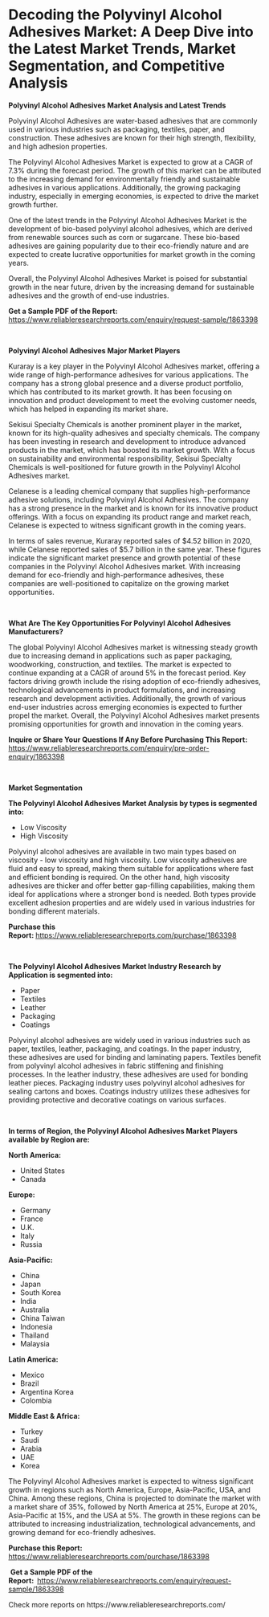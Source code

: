 <p><h1>Decoding the Polyvinyl Alcohol Adhesives Market: A Deep Dive into the Latest Market Trends, Market Segmentation, and Competitive Analysis</h1></p><p><strong>Polyvinyl Alcohol Adhesives Market Analysis and Latest Trends</strong></p>
<p><p>Polyvinyl Alcohol Adhesives are water-based adhesives that are commonly used in various industries such as packaging, textiles, paper, and construction. These adhesives are known for their high strength, flexibility, and high adhesion properties. </p><p>The Polyvinyl Alcohol Adhesives Market is expected to grow at a CAGR of 7.3% during the forecast period. The growth of this market can be attributed to the increasing demand for environmentally friendly and sustainable adhesives in various applications. Additionally, the growing packaging industry, especially in emerging economies, is expected to drive the market growth further.</p><p>One of the latest trends in the Polyvinyl Alcohol Adhesives Market is the development of bio-based polyvinyl alcohol adhesives, which are derived from renewable sources such as corn or sugarcane. These bio-based adhesives are gaining popularity due to their eco-friendly nature and are expected to create lucrative opportunities for market growth in the coming years.</p><p>Overall, the Polyvinyl Alcohol Adhesives Market is poised for substantial growth in the near future, driven by the increasing demand for sustainable adhesives and the growth of end-use industries.</p></p>
<p><strong>Get a Sample PDF of the Report:&nbsp;</strong> <a href="https://www.reliableresearchreports.com/enquiry/request-sample/1863398">https://www.reliableresearchreports.com/enquiry/request-sample/1863398</a></p>
<p>&nbsp;</p>
<p><strong>Polyvinyl Alcohol Adhesives Major Market Players</strong></p>
<p><p>Kuraray is a key player in the Polyvinyl Alcohol Adhesives market, offering a wide range of high-performance adhesives for various applications. The company has a strong global presence and a diverse product portfolio, which has contributed to its market growth. It has been focusing on innovation and product development to meet the evolving customer needs, which has helped in expanding its market share.</p><p>Sekisui Specialty Chemicals is another prominent player in the market, known for its high-quality adhesives and specialty chemicals. The company has been investing in research and development to introduce advanced products in the market, which has boosted its market growth. With a focus on sustainability and environmental responsibility, Sekisui Specialty Chemicals is well-positioned for future growth in the Polyvinyl Alcohol Adhesives market.</p><p>Celanese is a leading chemical company that supplies high-performance adhesive solutions, including Polyvinyl Alcohol Adhesives. The company has a strong presence in the market and is known for its innovative product offerings. With a focus on expanding its product range and market reach, Celanese is expected to witness significant growth in the coming years.</p><p>In terms of sales revenue, Kuraray reported sales of $4.52 billion in 2020, while Celanese reported sales of $5.7 billion in the same year. These figures indicate the significant market presence and growth potential of these companies in the Polyvinyl Alcohol Adhesives market. With increasing demand for eco-friendly and high-performance adhesives, these companies are well-positioned to capitalize on the growing market opportunities.</p></p>
<p>&nbsp;</p>
<p><strong>What Are The Key Opportunities For Polyvinyl Alcohol Adhesives Manufacturers?</strong></p>
<p><p>The global Polyvinyl Alcohol Adhesives market is witnessing steady growth due to increasing demand in applications such as paper packaging, woodworking, construction, and textiles. The market is expected to continue expanding at a CAGR of around 5% in the forecast period. Key factors driving growth include the rising adoption of eco-friendly adhesives, technological advancements in product formulations, and increasing research and development activities. Additionally, the growth of various end-user industries across emerging economies is expected to further propel the market. Overall, the Polyvinyl Alcohol Adhesives market presents promising opportunities for growth and innovation in the coming years.</p></p>
<p><strong>Inquire or Share Your Questions If Any Before Purchasing This Report:</strong> <a href="https://www.reliableresearchreports.com/enquiry/pre-order-enquiry/1863398">https://www.reliableresearchreports.com/enquiry/pre-order-enquiry/1863398</a></p>
<p>&nbsp;</p>
<p><strong>Market Segmentation</strong></p>
<p><strong>The Polyvinyl Alcohol Adhesives Market Analysis by types is segmented into:</strong></p>
<p><ul><li>Low Viscosity</li><li>High Viscosity</li></ul></p>
<p><p>Polyvinyl alcohol adhesives are available in two main types based on viscosity - low viscosity and high viscosity. Low viscosity adhesives are fluid and easy to spread, making them suitable for applications where fast and efficient bonding is required. On the other hand, high viscosity adhesives are thicker and offer better gap-filling capabilities, making them ideal for applications where a stronger bond is needed. Both types provide excellent adhesion properties and are widely used in various industries for bonding different materials.</p></p>
<p><strong>Purchase this Report:&nbsp;</strong><a href="https://www.reliableresearchreports.com/purchase/1863398">https://www.reliableresearchreports.com/purchase/1863398</a></p>
<p>&nbsp;</p>
<p><strong>The Polyvinyl Alcohol Adhesives Market Industry Research by Application is segmented into:</strong></p>
<p><ul><li>Paper</li><li>Textiles</li><li>Leather</li><li>Packaging</li><li>Coatings</li></ul></p>
<p><p>Polyvinyl alcohol adhesives are widely used in various industries such as paper, textiles, leather, packaging, and coatings. In the paper industry, these adhesives are used for binding and laminating papers. Textiles benefit from polyvinyl alcohol adhesives in fabric stiffening and finishing processes. In the leather industry, these adhesives are used for bonding leather pieces. Packaging industry uses polyvinyl alcohol adhesives for sealing cartons and boxes. Coatings industry utilizes these adhesives for providing protective and decorative coatings on various surfaces.</p></p>
<p>&nbsp;</p>
<p><strong>In terms of Region, the Polyvinyl Alcohol Adhesives Market Players available by Region are:</strong></p>
<p>
    <p> <strong> North America: </strong>
        <ul>
            <li>United States</li>
            <li>Canada</li>
        </ul>
        </p> 
    <p> <strong> Europe: </strong>
        <ul>
            <li>Germany</li>
            <li>France</li>
            <li>U.K.</li>
            <li>Italy</li>
            <li>Russia</li>
        </ul>
        </p> 
    <p> <strong> Asia-Pacific: </strong>
        <ul>
            <li>China</li>
            <li>Japan</li>
            <li>South Korea</li>
            <li>India</li>
            <li>Australia</li>
            <li>China Taiwan</li>
            <li>Indonesia</li>
            <li>Thailand</li>
            <li>Malaysia</li>
        </ul>
        </p> 
    <p> <strong> Latin America: </strong>
        <ul>
            <li>Mexico</li>
            <li>Brazil</li>
            <li>Argentina Korea</li>
            <li>Colombia</li>
        </ul>
        </p> 
    <p> <strong> Middle East & Africa: </strong>
        <ul>
            <li>Turkey</li>
            <li>Saudi</li>
            <li>Arabia</li>
            <li>UAE</li>
            <li>Korea</li>
        </ul>
    </p>
    </p>
<p><p>The Polyvinyl Alcohol Adhesives market is expected to witness significant growth in regions such as North America, Europe, Asia-Pacific, USA, and China. Among these regions, China is projected to dominate the market with a market share of 35%, followed by North America at 25%, Europe at 20%, Asia-Pacific at 15%, and the USA at 5%. The growth in these regions can be attributed to increasing industrialization, technological advancements, and growing demand for eco-friendly adhesives.</p></p>
<p><strong>Purchase this Report: </strong><a href="https://www.reliableresearchreports.com/purchase/1863398">https://www.reliableresearchreports.com/purchase/1863398</a></p>
<p>&nbsp;<strong>Get a Sample PDF of the Report:&nbsp;&nbsp;</strong><a href="https://www.reliableresearchreports.com/enquiry/request-sample/1863398">https://www.reliableresearchreports.com/enquiry/request-sample/1863398</a></p>
<p><strong></strong></p>
<p>Check more reports on https://www.reliableresearchreports.com/</p>